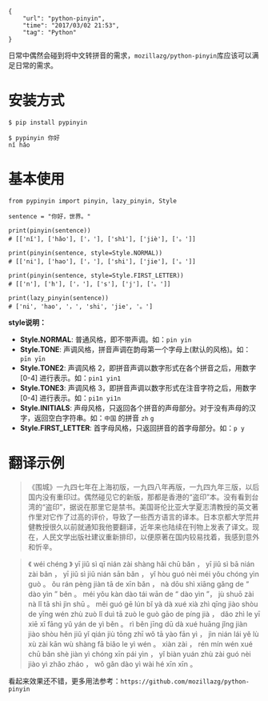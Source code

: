 ```
{
    "url": "python-pinyin",
    "time": "2017/03/02 21:53",
    "tag": "Python"
}
```

日常中偶然会碰到将中文转拼音的需求，`mozillazg/python-pinyin`库应该可以满足日常的需求。

# 安装方式

```
$ pip install pypinyin

$ pypinyin 你好
nǐ hǎo
```


# 基本使用

```
from pypinyin import pinyin, lazy_pinyin, Style

sentence = "你好，世界。"

print(pinyin(sentence))
# [['nǐ'], ['hǎo'], ['，'], ['shì'], ['jiè'], ['。']]

print(pinyin(sentence, style=Style.NORMAL))
# [['ni'], ['hao'], ['，'], ['shi'], ['jie'], ['。']]

print(pinyin(sentence, style=Style.FIRST_LETTER))
# [['n'], ['h'], ['，'], ['s'], ['j'], ['。']]

print(lazy_pinyin(sentence))
# ['ni', 'hao', '，', 'shi', 'jie', '。']
```

**style说明：**

- **Style.NORMAL**: 普通风格，即不带声调。如：`pin yin`
- **Style.TONE**: 声调风格，拼音声调在韵母第一个字母上(默认的风格)。如：`pīn yīn`
- **Style.TONE2**: 声调风格 2，即拼音声调以数字形式在各个拼音之后，用数字 [0-4] 进行表示。如：`pin1 yin1`
- **Style.TONE3**: 声调风格 3，即拼音声调以数字形式在注音字符之后，用数字 [0-4] 进行表示。如：`pi1n yi1n`
- **Style.INITIALS**: 声母风格，只返回各个拼音的声母部分。对于没有声母的汉字，返回空白字符串。如：`中国` 的拼音 `zh` `g`
- **Style.FIRST_LETTER**: 首字母风格，只返回拼音的首字母部分。如：`p y`


# 翻译示例

> 《围城》一九四七年在上海初版，一九四八年再版，一九四九年三版，以后国内没有重印过。偶然碰见它的新版，那都是香港的“盗印”本。没有看到台湾的“盗印”，据说在那里它是禁书。美国哥伦比亚大学夏志清教授的英文著作里对它作了过高的评价，导致了一些西方语言的译本。日本京都大学荒井健教授很久以前就通知我他要翻译，近年来也陆续在刊物上发表了译文。现在，人民文学出版社建议重新排印，以便原著在国内较易找着，我感到意外和忻辛。

> 《 wéi chéng 》 yī jiǔ sì qī nián zài shàng hǎi chū bǎn ， yī jiǔ sì bā nián zài bǎn ， yī jiǔ sì jiǔ nián sān bǎn ， yǐ hòu guó nèi méi yǒu chóng yìn guò 。 ǒu rán pèng jiàn tā de xīn bǎn ， nà dōu shì xiāng gǎng de “ dào yìn ” běn 。 méi yǒu kàn dào tái wān de “ dào yìn ”， jù shuō zài nà lǐ tā shì jìn shū 。 měi guó gē lún bǐ yà dà xué xià zhì qīng jiào shòu de yīng wén zhù zuò lǐ duì tā zuò le guò gāo de píng jià ， dǎo zhì le yī xiē xī fāng yǔ yán de yì běn 。 rì běn jīng dū dà xué huāng jǐng jiàn jiào shòu hěn jiǔ yǐ qián jiù tōng zhī wǒ tā yào fān yì ， jìn nián lái yě lù xù zài kān wù shàng fā biǎo le yì wén 。 xiàn zài ， rén mín wén xué chū bǎn shè jiàn yì chóng xīn pái yìn ， yǐ biàn yuán zhù zài guó nèi jiào yì zhǎo zháo ， wǒ gǎn dào yì wài hé xīn xīn 。


看起来效果还不错，更多用法参考：`https://github.com/mozillazg/python-pinyin`